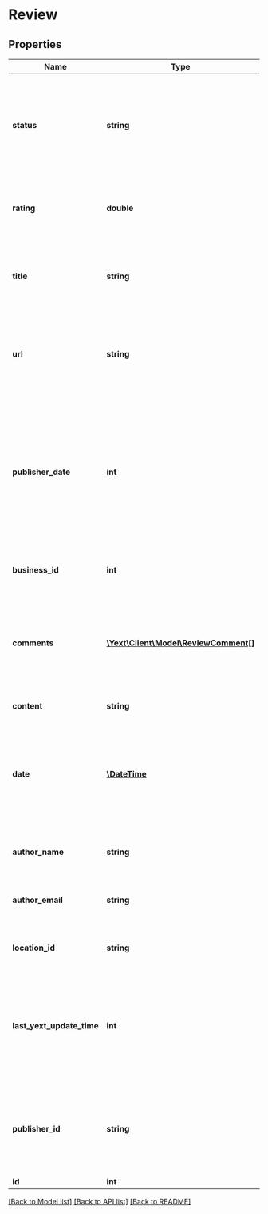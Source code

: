 # Review

## Properties
Name | Type | Description | Notes
------------ | ------------- | ------------- | -------------
**status** | **string** | The current status of the review; only returned for First Party and External First Party reviews. Defaults to &#x60;QUARANTINED&#x60; when creating. | [optional] 
**rating** | **double** | Normalized rating out of 5. This value is omitted if the review does not include a rating. | [optional] 
**title** | **string** | Title of the review. This value is omitted if reviews on the publisher&#39;s site do not have titles. | [optional] 
**url** | **string** | The URL of the review, or the URL of the listing where the review can be found if there is no specific URL for the review. | [optional] 
**publisher_date** | **int** | The timestamp of the review as reported by the publisher. If edits impact the review date on the publisher, then this date may change. This date always comes from the publisher and we respect whatever they have. | [optional] 
**business_id** | **int** | ID of the account associated with this review | [optional] 
**comments** | [**\Yext\Client\Model\ReviewComment[]**](ReviewComment.md) | An ordered array of Comments on the review.  **NOTE:** The order is a flattened tree with depth ties broken by publisher date. | [optional] 
**content** | **string** | Content of the review. | [optional] 
**date** | [**\DateTime**](Date.md) | (&#x60;YYYY-MM-DD&#x60; format) If provided, the date you received the review from the customer. Defaults to the date the review was uploaded to Yext. | [optional] 
**author_name** | **string** | The name of the person who wrote the review (if we have it). | [optional] 
**author_email** | **string** | The email address of the person who wrote the review (if we have it). | [optional] 
**location_id** | **string** | ID of the location associated with this review | [optional] 
**last_yext_update_time** | **int** | This is the timestamp Yext last ingested an update for the review. This is a timestamp from Yext, and it always means the last time this review changed in Yext. | [optional] 
**publisher_id** | **string** | For third-party reviews, the ID of publisher associated with this listing. For first-party reviews, this will be FIRST_PARTY. | [optional] 
**id** | **int** | ID of this review | [optional] 

[[Back to Model list]](../README.md#documentation-for-models) [[Back to API list]](../README.md#documentation-for-api-endpoints) [[Back to README]](../README.md)


